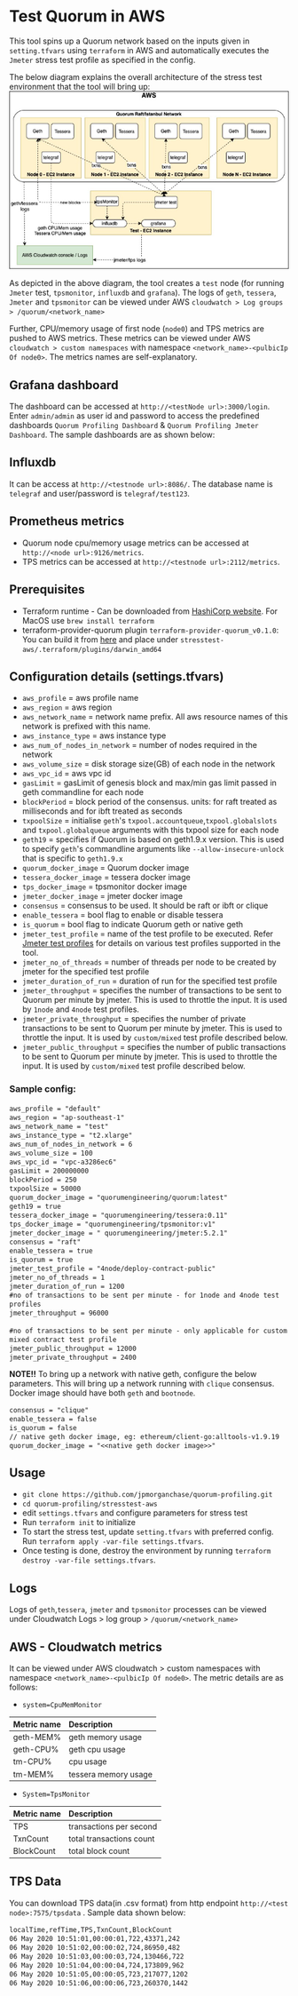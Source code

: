 
 # Test Quorum in AWS
 This tool spins up a Quorum network based on the inputs given in `setting.tfvars` using `terraform` in AWS and automatically executes the `Jmeter` stress test profile as specified in the config. 
 
 The below diagram explains the overall architecture of the stress test environment that the tool will bring up:
 ![architecture](StressTestArch.jpg) 
 
 As depicted in the above diagram, the tool creates a `test` node (for running `Jmeter` test, `tpsmonitor`, `influxdb` and `grafana`). The logs of `geth`, `tessera`, `Jmeter` and `tpsmonitor` can be viewed under AWS `cloudwatch > Log groups > /quorum/<network_name>`
 
 Further, CPU/memory usage of first node (`node0`) and TPS metrics are pushed to AWS metrics. These metrics can be viewed under AWS `cloudwatch > custom namespaces` with namespace `<network_name>-<pulbicIp Of node0>`. The metrics names are self-explanatory.
 
 ## Grafana dashboard 
 The dashboard can be accessed at `http://<testNode url>:3000/login`. Enter `admin/admin`  as user id and password to access the predefined dashboards `Quorum Profiling Dashboard` & `Quorum Profiling Jmeter Dashboard`. The sample dashboards are as shown below:

 ## Influxdb 
 It can be access at `http://<testnode url>:8086/`. The database name is  `telegraf` and user/password is `telegraf/test123`.

 ## Prometheus metrics  
 * Quorum node cpu/memory usage metrics can be accessed at `http://<node url>:9126/metrics`.
 * TPS metrics can be accessed at `http://<testnode url>:2112/metrics`.
 

 ## Prerequisites
 * Terraform runtime - Can be downloaded from [HashiCorp website](https://www.terraform.io/downloads.html). For MacOS use `brew install terraform`
 * terraform-provider-quorum plugin `terraform-provider-quorum_v0.1.0`: You can build it from [here](https://github.com/jpmorganchase/terraform-provider-quorum) and place under `stresstest-aws/.terraform/plugins/darwin_amd64` 
 

 ## Configuration details (settings.tfvars)
 - `aws_profile` = aws profile name
 - `aws_region` = aws region
 - `aws_network_name` = network name prefix. All aws resource names of this network is prefixed with this name.
 - `aws_instance_type` = aws instance type
 - `aws_num_of_nodes_in_network` = number of nodes required in the network
 - `aws_volume_size` = disk storage size(GB) of each node in the network
 - `aws_vpc_id` = aws vpc id 
 - `gasLimit` = gasLimit of genesis block and max/min gas limit passed in geth commandline for each node
 - `blockPeriod` = block period of the consensus. units: for raft treated as milliseconds and for ibft treated as seconds
 - `txpoolSize` = initialise `geth`'s `txpool.accountqueue`,`txpool.globalslots` and `txpool.globalqueue` arguments with this txpool size for each node
 -  `geth19` = specifies if Quorum is based on geth1.9.x version. This is used to specify `geth`'s commandline arguments like `--allow-insecure-unlock` that is specific to `geth1.9.x`
 - `quorum_docker_image` = Quorum docker image
 - `tessera_docker_image` = tessera docker image
 - `tps_docker_image` = tpsmonitor docker image
 - `jmeter_docker_image` = jmeter docker image
 - `consensus` = consensus to be used. It should be raft or ibft or clique
 - `enable_tessera` = bool flag to enable or disable tessera
 - `is_quorum` = bool flag to indicate Quorum geth or native geth
 - `jmeter_test_profile` = name of the test profile to be executed. Refer [Jmeter test profiles](jmeter-test/README.md) for details on various test profiles supported in the tool.
 - `jmeter_no_of_threads` = number of threads per node to be created by jmeter for the specified test profile
 - `jmeter_duration_of_run` = duration of run for the specified test profile
 - `jmeter_throughput` = specifies the number of transactions to be sent to Quorum per minute by jmeter. This is used to throttle the input. It is used by `1node` and `4node` test profiles.
 - `jmeter_private_throughput` = specifies the number of private transactions to be sent to Quorum per minute by jmeter. This is used to throttle the input. It is used by `custom/mixed` test profile described below.
 - `jmeter_public_throughput` = specifies the number of public transactions to be sent to Quorum per minute by jmeter. This is used to throttle the input. It is used by `custom/mixed` test profile described below.
 ### Sample config:
 ```
aws_profile = "default"
aws_region = "ap-southeast-1"
 aws_network_name = "test"
 aws_instance_type = "t2.xlarge"
 aws_num_of_nodes_in_network = 6
 aws_volume_size = 100
 aws_vpc_id = "vpc-a3286ec6"
 gasLimit = 200000000
 blockPeriod = 250
 txpoolSize = 50000
 quorum_docker_image = "quorumengineering/quorum:latest"
 geth19 = true
 tessera_docker_image = "quorumengineering/tessera:0.11"
 tps_docker_image = "quorumengineering/tpsmonitor:v1"
 jmeter_docker_image = " quorumengineering/jmeter:5.2.1"
 consensus = "raft"
 enable_tessera = true
 is_quorum = true
jmeter_test_profile = "4node/deploy-contract-public"
jmeter_no_of_threads = 1
jmeter_duration_of_run = 1200
#no of transactions to be sent per minute - for 1node and 4node test profiles
jmeter_throughput = 96000

#no of transactions to be sent per minute - only applicable for custom mixed contract test profile
jmeter_public_throughput = 12000
jmeter_private_throughput = 2400
```

**NOTE!!** To bring up a network with native geth, configure the below parameters. This will bring up a network running with `clique` consensus.
Docker image should have both `geth` and `bootnode`.
```
consensus = "clique"
enable_tessera = false
is_quorum = false
// native geth docker image, eg: ethereum/client-go:alltools-v1.9.19
quorum_docker_image = "<<native geth docker image>>"
```

## Usage
 - `git clone https://github.com/jpmorganchase/quorum-profiling.git`
 - `cd quorum-profiling/stresstest-aws`
 - edit `settings.tfvars` and configure parameters for stress test
 - Run `terraform init` to initialize
 - To start the stress test, update `setting.tfvars` with preferred config.
 Run `terraform apply -var-file settings.tfvars`. 
 - Once testing is done, destroy the environment by running `terraform destroy -var-file settings.tfvars`.


## Logs
Logs of `geth`,`tessera`, `jmeter` and `tpsmonitor` processes can be viewed under Cloudwatch Logs > log group > `/quorum/<network_name>`

## AWS - Cloudwatch metrics
 It can be viewed under AWS cloudwatch > custom namespaces with namespace `<network_name>-<pulbicIp Of node0>`. 
 The metric details are as follows:
 - `system=CpuMemMonitor`
 
 | Metric name | Description |
 | :----------- |:----------- |
 | geth-MEM% | geth memory usage |
 | geth-CPU% | geth cpu usage |
 | tm-CPU%   | cpu usage    |
 | tm-MEM%   | tessera memory usage |

 - `System=TpsMonitor`
 
 | Metric name | Description |
  | :----------- | :----------- |
  | TPS | transactions per second |
  | TxnCount  | total transactions count   |
  | BlockCount   | total block count |


## TPS Data
You can download TPS data(in .csv format) from http endpoint `http://<test node>:7575/tpsdata`
. Sample data shown below:
```
localTime,refTime,TPS,TxnCount,BlockCount
06 May 2020 10:51:01,00:00:01,722,43371,242
06 May 2020 10:51:02,00:00:02,724,86950,482
06 May 2020 10:51:03,00:00:03,724,130466,722
06 May 2020 10:51:04,00:00:04,724,173809,962
06 May 2020 10:51:05,00:00:05,723,217077,1202
06 May 2020 10:51:06,00:00:06,723,260370,1442
```

  

     